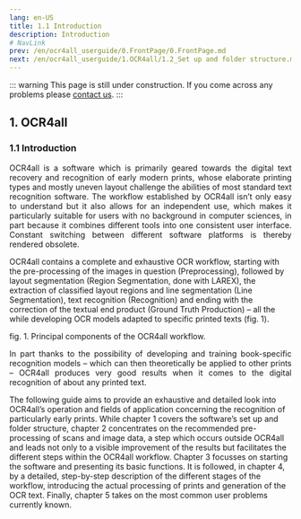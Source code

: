 ```yaml
---
lang: en-US
title: 1.1 Introduction
description: Introduction
# NavLink
prev: /en/ocr4all_userguide/0.FrontPage/0.FrontPage.md
next: /en/ocr4all_userguide/1.OCR4all/1.2_Set up and folder structure.md
---
```

::: warning 
This page is still under construction.
If you come across any problems please [contact us](mailto:florian.langhanki@uni-wuerzburg.de).
:::
## 1.	OCR4all
### 1.1	Introduction
<p style="text-align:justify">OCR4all is a software which is primarily geared towards the digital text recovery and recognition of early modern prints, whose elaborate printing types and mostly uneven layout challenge the abilities of most standard text recognition software. The workflow established by OCR4all isn’t only easy to understand but it also allows for an independent use, which makes it particularly suitable for users with no background in computer sciences, in part because it combines different tools into one consistent user interface. Constant switching between different software platforms is thereby rendered obsolete.
  
OCR4all contains a complete and exhaustive OCR workflow, starting with the pre-processing of the images in question (Preprocessing), followed by layout segmentation (Region Segmentation, done with LAREX), the extraction of classified layout regions and line segmentation (Line Segmentation), text recognition (Recognition) and ending with the correction of the textual end product (Ground Truth Production) – all the while developing OCR models adapted to specific printed texts (fig. 1).</p>

fig. 1. Principal components of the OCR4all workflow.


<p style="text-align:justify">In part thanks to the possibility of developing and training book-specific recognition models – which can then theoretically be applied to other prints – OCR4all produces very good results when it comes to the digital recognition of about any printed text.
  
The following guide aims to provide an exhaustive and detailed look into OCR4all’s operation and fields of application concerning the recognition of particularly early prints. While chapter 1 covers the software’s set up and folder structure, chapter 2 concentrates on the recommended pre-processing of scans and image data, a step which occurs outside OCR4all and leads not only to a visible improvement of the results but facilitates the different steps within the OCR4all workflow. Chapter 3 focusses on starting the software and presenting its basic functions. It is followed, in chapter 4, by a detailed, step-by-step description of the different stages of the workflow, introducing the actual processing of prints and generation of the OCR text. Finally, chapter 5 takes on the most common user problems currently known.</p>
